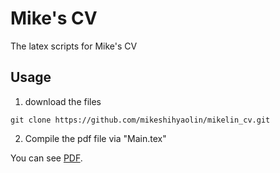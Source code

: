 # Mike's CV 
The latex scripts for Mike's CV

## Usage
1. download the files
```
git clone https://github.com/mikeshihyaolin/mikelin_cv.git
```
2. Compile the pdf file via "Main.tex"

<!-- ![](mike_lin_cv.pdf) -->
You can see [PDF](https://github.com/mikeshihyaolin/mikelin_cv/blob/master/mike_lin_cv.pdf).
